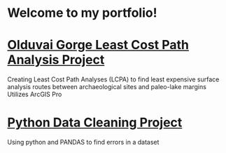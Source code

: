 # Welcome to my portfolio!

# [Olduvai Gorge Least Cost Path Analysis Project](https://storymaps.arcgis.com/stories/0d602be104c6472cba91c9c759a70ce8)
Creating Least Cost Path Analyses (LCPA) to find least expensive surface analysis routes between archaeological sites and paleo-lake margins
Utilizes ArcGIS Pro

# [Python Data Cleaning Project](https://storymaps.arcgis.com/stories/144ccc8235f74a54a97433bca2251e47)
Using python and PANDAS to find errors in a dataset

